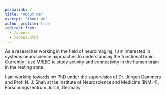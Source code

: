 ```yaml
---
permalink: /
title: "About me"
excerpt: "About me"
author_profile: true
redirect_from: 
  - /about/
  - /about.html
---
```


As a researcher working in the field of neuroimaging, I am interested in systems neuroscience approaches to understanding the functional brain. Currently I use M/EEG to study activity and connectivity in the human brain in the resting state. 

I am working towards my PhD under the supervision of Dr. Jürgen Dammers and Prof. N. J. Shah at the Institute of Neuroscience and Medicine (INM-4), Forschungszentrum Jülich, Germany.

